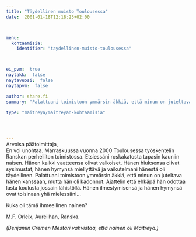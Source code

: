 ```yaml
---
title: "Täydellinen muisto Toulousessa"
date:  2001-01-18T12:18:25+02:00



menu:
  kohtaamisia:
    identifier: "taydellinen-muisto-toulousessa"



ei_pvm:  true
naytakk:  false
naytavuosi:  false
naytapvm:  false

author: share.fi
summary: "Palattuani toimistoon ymmärsin äkkiä, että minun on juteltava hänen kanssaan, mutta hän oli kadonnut."

type: "maitreya/maitreyan-kohtaamisia"



 
---
```

<p style="margin-top:-15px;">Arvoisa päätoimittaja,<br>
En voi unohtaa. Marraskuussa vuonna 2000 Toulousessa työskentelin Ranskan perheliiton toimistossa. Etsiessäni roskakatosta tapasin kauniin naisen. Hänen kaikki vaatteensa olivat valkoiset. Hänen hiuksensa olivat sysimustat, hänen hymynsä miellyttävä ja vaikutelmani hänestä oli täydellinen. Palattuani toimistoon ymmärsin äkkiä, että minun on juteltava hänen kanssaan, mutta hän oli kadonnut. Ajattelin että ehkäpä hän odottaa lasta koulusta jossain lähistöllä. Hänen ilmestymisensä ja hänen hymynsä ovat toisinaan yhä mielessäni…</p>
<p>Kuka oli tämä ihmeellinen nainen?</p>
<p>M.F. Orleix, Aureilhan, Ranska.</p>
<p><em>(Benjamin Cremen Mestari vahvistaa, että nainen oli Maitreya.)</em></p>